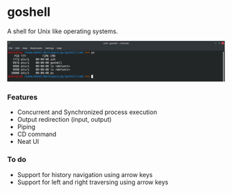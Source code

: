 # goshell
A shell for Unix like operating systems.

![goshell](./img.png)

### Features
* Concurrent and Synchronized process execution
* Output redirection (input, output)
* Piping
* CD command
* Neat UI

### To do
* Support for history navigation using arrow keys
* Support for left and right traversing using arrow keys
